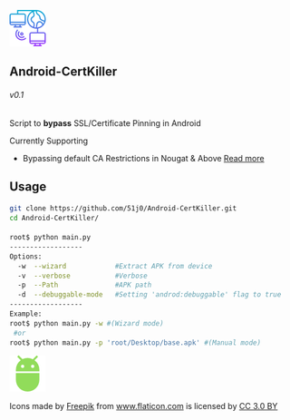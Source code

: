 ![alt text](https://raw.githubusercontent.com/51j0/Android-CertKiller/master/res/network.png "icon")
## Android-CertKiller
###### v0.1

Script to **bypass** SSL/Certificate Pinning  in Android


Currently Supporting

 * Bypassing default CA Restrictions in  Nougat & Above [Read more](https://developer.android.com/training/articles/security-config)


Usage
------------------

```bash
git clone https://github.com/51j0/Android-CertKiller.git
cd Android-CertKiller/

root$ python main.py
------------------
Options:
  -w  --wizard            #Extract APK from device
  -v  --verbose           #Verbose
  -p  --Path              #APK path
  -d  --debuggable-mode   #Setting 'androd:debuggable' flag to true
------------------
Example:
root$ python main.py -w #(Wizard mode)
 #or
root$ python main.py -p 'root/Desktop/base.apk' #(Manual mode)

```


![alt text](https://raw.githubusercontent.com/51j0/Android-Storage-Extractor/master/res/android.png "icon")
<div>Icons made by <a href="https://www.freepik.com/" title="Freepik">Freepik</a> from <a href="https://www.flaticon.com/" 			    title="Flaticon">www.flaticon.com</a> is licensed by <a href="http://creativecommons.org/licenses/by/3.0/" 			    title="Creative Commons BY 3.0" target="_blank">CC 3.0 BY</a></div>
